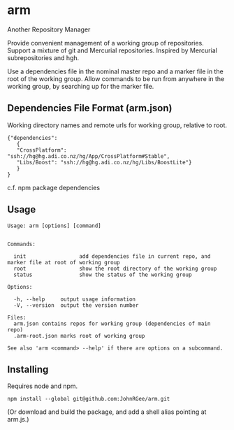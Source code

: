 # arm

Another Repository Manager

Provide convenient management of a working group of repositories. Support a mixture of git and Mercurial repositories. Inspired by Mercurial subrepositories and hgh.

Use a dependencies file in the nominal master repo and a marker file in the root of the working group. Allow commands to be run from anywhere in the working group, by searching up for the marker file.

## Dependencies File Format (arm.json)

Working directory names and remote urls for working group, relative to root.

    {"dependencies":
       {
       "CrossPlatform": "ssh://hg@hg.adi.co.nz/hg/App/CrossPlatform#Stable",
       "Libs/Boost": "ssh://hg@hg.adi.co.nz/hg/Libs/BoostLite"}
       }
    }

c.f. npm package dependencies

## Usage

    Usage: arm [options] [command]


    Commands:

      init                 add dependencies file in current repo, and marker file at root of working group
      root                 show the root directory of the working group
      status               show the status of the working group

    Options:

      -h, --help     output usage information
      -V, --version  output the version number

    Files:
      arm.json contains repos for working group (dependencies of main repo)
      .arm-root.json marks root of working group

    See also 'arm <command> --help' if there are options on a subcommand.

## Installing

Requires node and npm.

    npm install --global git@github.com:JohnRGee/arm.git

(Or download and build the package, and add a shell alias pointing at arm.js.)
